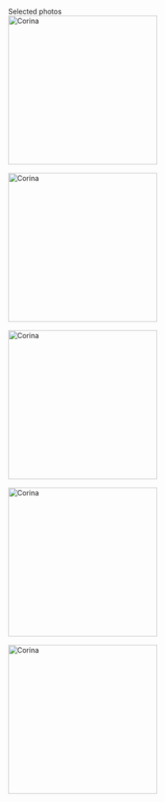 Selected photos
<br>
<img alt="Corina" src="https://github.com/steenblikrs/2021-Spring-Studio/blob/gh-pages/students/Corina/P1.jpg?raw=true" width="300"><br><br>
<img alt="Corina" src="https://github.com/steenblikrs/2021-Spring-Studio/blob/gh-pages/students/Corina/P2.JPG?raw=true" width="300"><br><br>
<img alt="Corina" src="https://github.com/steenblikrs/2021-Spring-Studio/blob/gh-pages/students/Corina/P3.jpg?raw=true" width="300"><br><br>
<img alt="Corina" src="https://github.com/steenblikrs/2021-Spring-Studio/blob/gh-pages/students/Corina/P4.jpg?raw=true" width="300"><br><br>
<img alt="Corina" src="https://github.com/steenblikrs/2021-Spring-Studio/blob/gh-pages/students/Corina/P5.jpg?raw=true" width="300"><br><br>
